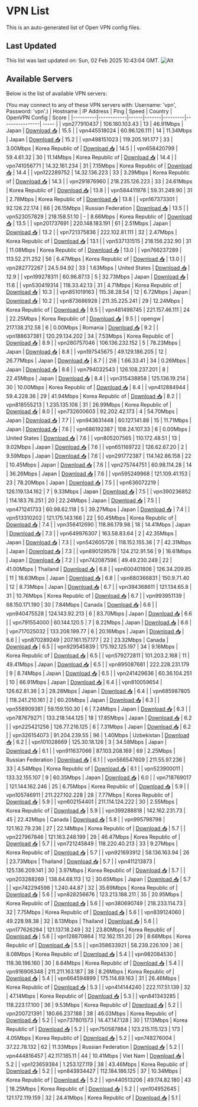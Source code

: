 # VPN List

This is an auto-generated list of Open VPN config files.

## Last Updated

This list was last updated on: Sun, 02 Feb 2025 10:43:04 GMT.
![Alt](https://repobeats.axiom.co/api/embed/186b98318ef1479477931607c1ad7d823f12451f.svg "Repobeats analytics image")

## Available Servers

Below is the list of available VPN servers:

(You may connect to any of these VPN servers with: Username: 'vpn', Password: 'vpn'.)
| Hostname | IP Address | Ping | Speed | Country | OpenVPN Config | Score |
|----------|------------|------|-------|---------|----------------| ----- |
| vpn277910437 | 106.180.103.43 | 13 | 46.91Mbps | Japan | [Download 📥](./configs/server_0_JP.ovpn) | 15.5 |
| vpn445518024 | 60.96.126.111 | 14 | 11.34Mbps | Japan | [Download 📥](./configs/server_1_JP.ovpn) | 15.2 |
| vpn498151023 | 119.205.191.177 | 33 | 3.00Mbps | Korea Republic of | [Download 📥](./configs/server_2_KR.ovpn) | 14.5 |
| vpn658420799 | 59.4.61.32 | 30 | 11.14Mbps | Korea Republic of | [Download 📥](./configs/server_3_KR.ovpn) | 14.4 |
| vpn741056771 | 14.32.161.234 | 31 | 7.15Mbps | Korea Republic of | [Download 📥](./configs/server_4_KR.ovpn) | 14.4 |
| vpn122289752 | 14.32.136.223 | 33 | 3.29Mbps | Korea Republic of | [Download 📥](./configs/server_5_KR.ovpn) | 14.3 |
| vpn291876960 | 218.235.126.223 | 33 | 24.61Mbps | Korea Republic of | [Download 📥](./configs/server_6_KR.ovpn) | 13.8 |
| vpn584411978 | 59.31.249.90 | 31 | 2.78Mbps | Korea Republic of | [Download 📥](./configs/server_7_KR.ovpn) | 13.8 |
| vpn167373301 | 92.126.22.174 | 66 | 26.15Mbps | Russian Federation | [Download 📥](./configs/server_8_RU.ovpn) | 13.5 |
| vpn523057829 | 218.158.51.10 | - | 8.66Mbps | Korea Republic of | [Download 📥](./configs/server_9_KR.ovpn) | 13.5 |
| vpn201737691 | 220.148.183.191 | 61 | 2.51Mbps | Japan | [Download 📥](./configs/server_10_JP.ovpn) | 13.2 |
| vpn721375836 | 222.102.81.111 | 32 | 2.47Mbps | Korea Republic of | [Download 📥](./configs/server_11_KR.ovpn) | 13.1 |
| vpn537131515 | 218.156.232.90 | 31 | 11.08Mbps | Korea Republic of | [Download 📥](./configs/server_12_KR.ovpn) | 13.0 |
| vpn766237289 | 113.52.211.252 | 56 | 6.47Mbps | Korea Republic of | [Download 📥](./configs/server_13_KR.ovpn) | 13.0 |
| vpn282772267 | 24.5.94.92 | 33 | 1.63Mbps | United States | [Download 📥](./configs/server_14_US.ovpn) | 12.9 |
| vpn199278311 | 60.96.87.13 | 5 | 32.73Mbps | Japan | [Download 📥](./configs/server_15_JP.ovpn) | 11.6 |
| vpn530419314 | 118.33.42.13 | 31 | 4.71Mbps | Korea Republic of | [Download 📥](./configs/server_16_KR.ovpn) | 10.3 |
| vpn851019163 | 115.38.28.54 | 12 | 6.72Mbps | Japan | [Download 📥](./configs/server_17_JP.ovpn) | 10.2 |
| vpn873686928 | 211.35.225.241 | 29 | 12.24Mbps | Korea Republic of | [Download 📥](./configs/server_18_KR.ovpn) | 9.5 |
| vpn481498745 | 221.157.46.111 | 24 | 22.25Mbps | Korea Republic of | [Download 📥](./configs/server_19_KR.ovpn) | 9.5 |
| opengw | 217.138.212.58 | 6 | 0.00Mbps | Romania | [Download 📥](./configs/server_20_RO.ovpn) | 9.2 |
| vpn188637381 | 120.29.134.202 | 34 | 7.53Mbps | Korea Republic of | [Download 📥](./configs/server_21_KR.ovpn) | 8.9 |
| vpn280757046 | 106.136.232.152 | 5 | 78.23Mbps | Japan | [Download 📥](./configs/server_22_JP.ovpn) | 8.8 |
| vpn197545675 | 49.129.186.205 | 12 | 26.77Mbps | Japan | [Download 📥](./configs/server_23_JP.ovpn) | 8.7 |
| 2i6 | 1.66.33.41 | 34 | 0.26Mbps | Japan | [Download 📥](./configs/server_24_JP.ovpn) | 8.6 |
| vpn794032543 | 126.108.237.201 | 8 | 22.45Mbps | Japan | [Download 📥](./configs/server_25_JP.ovpn) | 8.4 |
| vpn315438858 | 125.136.19.214 | 30 | 10.00Mbps | Korea Republic of | [Download 📥](./configs/server_26_KR.ovpn) | 8.4 |
| vpn412884944 | 59.4.228.36 | 29 | 41.94Mbps | Korea Republic of | [Download 📥](./configs/server_27_KR.ovpn) | 8.2 |
| vpn818555213 | 1.235.135.108 | 31 | 26.99Mbps | Korea Republic of | [Download 📥](./configs/server_28_KR.ovpn) | 8.0 |
| vpn732600603 | 92.202.42.173 | 4 | 54.70Mbps | Japan | [Download 📥](./configs/server_29_JP.ovpn) | 7.7 |
| vpn943631448 | 60.127.141.88 | 15 | 11.71Mbps | Japan | [Download 📥](./configs/server_30_JP.ovpn) | 7.6 |
| vpn686192387 | 108.24.107.33 | 6 | 0.00Mbps | United States | [Download 📥](./configs/server_31_US.ovpn) | 7.6 |
| vpn805207565 | 110.172.48.51 | 13 | 9.02Mbps | Japan | [Download 📥](./configs/server_32_JP.ovpn) | 7.6 |
| vpn651169722 | 126.62.67.20 | 2 | 9.59Mbps | Japan | [Download 📥](./configs/server_33_JP.ovpn) | 7.6 |
| vpn291772387 | 114.142.86.158 | 22 | 10.45Mbps | Japan | [Download 📥](./configs/server_34_JP.ovpn) | 7.6 |
| vpn275744751 | 60.98.114.28 | 14 | 36.26Mbps | Japan | [Download 📥](./configs/server_35_JP.ovpn) | 7.6 |
| vpn595249968 | 121.109.41.153 | 23 | 78.20Mbps | Japan | [Download 📥](./configs/server_36_JP.ovpn) | 7.5 |
| vpn636072219 | 126.119.134.162 | 7 | 9.33Mbps | Japan | [Download 📥](./configs/server_37_JP.ovpn) | 7.5 |
| vpn390236852 | 114.183.76.251 | 20 | 22.24Mbps | Japan | [Download 📥](./configs/server_38_JP.ovpn) | 7.5 |
| vpn471241733 | 60.98.62.118 | 5 | 39.27Mbps | Japan | [Download 📥](./configs/server_39_JP.ovpn) | 7.4 |
| vpn513310202 | 121.175.143.166 | 22 | 50.45Mbps | Korea Republic of | [Download 📥](./configs/server_40_KR.ovpn) | 7.4 |
| vpn356412690 | 118.86.179.98 | 18 | 14.41Mbps | Japan | [Download 📥](./configs/server_41_JP.ovpn) | 7.3 |
| vpn649976307 | 163.58.83.64 | 2 | 42.35Mbps | Japan | [Download 📥](./configs/server_42_JP.ovpn) | 7.3 |
| vpn542605726 | 118.152.155.36 | 7 | 42.31Mbps | Japan | [Download 📥](./configs/server_43_JP.ovpn) | 7.3 |
| vpn890129578 | 124.212.91.56 | 9 | 16.61Mbps | Japan | [Download 📥](./configs/server_44_JP.ovpn) | 7.2 |
| vpn742087596 | 49.49.230.249 | 22 | 41.00Mbps | Thailand | [Download 📥](./configs/server_45_TH.ovpn) | 6.8 |
| vpn600401806 | 126.34.209.85 | 11 | 16.63Mbps | Japan | [Download 📥](./configs/server_46_JP.ovpn) | 6.8 |
| vpn680366831 | 150.9.71.40 | 12 | 8.73Mbps | Japan | [Download 📥](./configs/server_47_JP.ovpn) | 6.7 |
| vpn394368611 | 121.134.65.8 | 31 | 10.76Mbps | Korea Republic of | [Download 📥](./configs/server_48_KR.ovpn) | 6.7 |
| vpn993951139 | 68.150.171.190 | 30 | 7.84Mbps | Canada | [Download 📥](./configs/server_49_CA.ovpn) | 6.6 |
| vpn940475528 | 124.143.92.213 | 6 | 83.70Mbps | Japan | [Download 📥](./configs/server_50_JP.ovpn) | 6.6 |
| vpn791554000 | 60.144.120.5 | 7 | 8.22Mbps | Japan | [Download 📥](./configs/server_51_JP.ovpn) | 6.6 |
| vpn717025032 | 133.208.199.77 | 6 | 20.16Mbps | Japan | [Download 📥](./configs/server_52_JP.ovpn) | 6.6 |
| vpn870289249 | 207.161.157.177 | 22 | 23.32Mbps | Canada | [Download 📥](./configs/server_53_CA.ovpn) | 6.5 |
| vpn929545839 | 175.192.125.197 | 34 | 9.16Mbps | Korea Republic of | [Download 📥](./configs/server_54_KR.ovpn) | 6.5 |
| vpn579272811 | 101.203.2.168 | 11 | 49.41Mbps | Japan | [Download 📥](./configs/server_55_JP.ovpn) | 6.5 |
| vpn895087681 | 222.228.231.179 | 9 | 8.74Mbps | Japan | [Download 📥](./configs/server_56_JP.ovpn) | 6.5 |
| vpn241429636 | 60.36.104.251 | 10 | 66.91Mbps | Japan | [Download 📥](./configs/server_57_JP.ovpn) | 6.4 |
| vpn810059654 | 126.62.81.36 | 3 | 28.28Mbps | Japan | [Download 📥](./configs/server_58_JP.ovpn) | 6.4 |
| vpn685987805 | 118.241.210.161 | 2 | 60.20Mbps | Japan | [Download 📥](./configs/server_59_JP.ovpn) | 6.3 |
| vpn558909381 | 59.159.150.30 | 6 | 7.24Mbps | Japan | [Download 📥](./configs/server_60_JP.ovpn) | 6.3 |
| vpn787679271 | 133.218.144.125 | 18 | 17.85Mbps | Japan | [Download 📥](./configs/server_61_JP.ovpn) | 6.2 |
| vpn225421256 | 126.77.216.125 | 6 | 7.31Mbps | Japan | [Download 📥](./configs/server_62_JP.ovpn) | 6.2 |
| vpn326154073 | 91.204.239.55 | 96 | 1.40Mbps | Uzbekistan | [Download 📥](./configs/server_63_UZ.ovpn) | 6.2 |
| vpn101028669 | 125.30.18.126 | 3 | 34.58Mbps | Japan | [Download 📥](./configs/server_64_JP.ovpn) | 6.1 |
| vpn911637066 | 87.103.208.169 | 69 | 2.25Mbps | Russian Federation | [Download 📥](./configs/server_65_RU.ovpn) | 6.1 |
| vpn566547609 | 211.55.97.236 | 33 | 4.54Mbps | Korea Republic of | [Download 📥](./configs/server_66_KR.ovpn) | 6.1 |
| vpn523900011 | 133.32.155.107 | 9 | 60.35Mbps | Japan | [Download 📥](./configs/server_67_JP.ovpn) | 6.0 |
| vpn718769017 | 121.144.162.246 | 25 | 6.75Mbps | Korea Republic of | [Download 📥](./configs/server_68_KR.ovpn) | 5.9 |
| vpn105746911 | 211.227.102.228 | 28 | 7.77Mbps | Korea Republic of | [Download 📥](./configs/server_69_KR.ovpn) | 5.9 |
| vpn602154401 | 211.114.124.222 | 30 | 2.55Mbps | Korea Republic of | [Download 📥](./configs/server_70_KR.ovpn) | 5.9 |
| vpn399288818 | 142.162.231.73 | 45 | 22.42Mbps | Canada | [Download 📥](./configs/server_71_CA.ovpn) | 5.8 |
| vpn995798798 | 121.162.79.236 | 27 | 22.14Mbps | Korea Republic of | [Download 📥](./configs/server_72_KR.ovpn) | 5.7 |
| vpn227967846 | 121.163.248.199 | 29 | 46.47Mbps | Korea Republic of | [Download 📥](./configs/server_73_KR.ovpn) | 5.7 |
| vpn721245849 | 118.220.40.213 | 33 | 9.27Mbps | Korea Republic of | [Download 📥](./configs/server_74_KR.ovpn) | 5.7 |
| vpn921693912 | 58.136.163.94 | 26 | 23.73Mbps | Thailand | [Download 📥](./configs/server_75_TH.ovpn) | 5.7 |
| vpn411213873 | 125.136.209.141 | 30 | 3.97Mbps | Korea Republic of | [Download 📥](./configs/server_76_KR.ovpn) | 5.7 |
| vpn203288269 | 138.64.68.113 | 12 | 30.65Mbps | Japan | [Download 📥](./configs/server_77_JP.ovpn) | 5.7 |
| vpn742294598 | 1.240.44.87 | 32 | 35.69Mbps | Korea Republic of | [Download 📥](./configs/server_78_KR.ovpn) | 5.6 |
| vpn828256676 | 123.213.188.211 | 35 | 20.95Mbps | Korea Republic of | [Download 📥](./configs/server_79_KR.ovpn) | 5.6 |
| vpn380690749 | 218.233.114.73 | 32 | 7.75Mbps | Korea Republic of | [Download 📥](./configs/server_80_KR.ovpn) | 5.6 |
| vpn839124060 | 49.228.98.38 | 32 | 8.13Mbps | Thailand | [Download 📥](./configs/server_81_TH.ovpn) | 5.6 |
| vpn177626284 | 121.137.18.249 | 32 | 23.80Mbps | Korea Republic of | [Download 📥](./configs/server_82_KR.ovpn) | 5.6 |
| vpn128870864 | 112.162.151.20 | 29 | 8.68Mbps | Korea Republic of | [Download 📥](./configs/server_83_KR.ovpn) | 5.5 |
| vpn358633921 | 58.239.226.109 | 36 | 8.08Mbps | Korea Republic of | [Download 📥](./configs/server_84_KR.ovpn) | 5.4 |
| vpn982084530 | 118.36.196.160 | 30 | 8.64Mbps | Korea Republic of | [Download 📥](./configs/server_85_KR.ovpn) | 5.4 |
| vpn916906348 | 211.211.163.187 | 38 | 8.26Mbps | Korea Republic of | [Download 📥](./configs/server_86_KR.ovpn) | 5.4 |
| vpn664594899 | 175.114.69.163 | 31 | 26.46Mbps | Korea Republic of | [Download 📥](./configs/server_87_KR.ovpn) | 5.3 |
| vpn414144240 | 222.117.51.139 | 32 | 47.14Mbps | Korea Republic of | [Download 📥](./configs/server_88_KR.ovpn) | 5.3 |
| vpn841343285 | 118.223.17.100 | 36 | 9.53Mbps | Korea Republic of | [Download 📥](./configs/server_89_KR.ovpn) | 5.2 |
| vpn200721391 | 180.66.237.188 | 38 | 46.03Mbps | Korea Republic of | [Download 📥](./configs/server_90_KR.ovpn) | 5.2 |
| vpn737801573 | 14.47.147.128 | 30 | 17.13Mbps | Korea Republic of | [Download 📥](./configs/server_91_KR.ovpn) | 5.2 |
| vpn750587884 | 123.215.115.123 | 173 | 4.05Mbps | Korea Republic of | [Download 📥](./configs/server_92_KR.ovpn) | 5.2 |
| vpn748276004 | 37.22.78.132 | 62 | 11.33Mbps | Russian Federation | [Download 📥](./configs/server_93_RU.ovpn) | 5.2 |
| vpn444816457 | 42.117.185.11 | 44 | 10.41Mbps | Viet Nam | [Download 📥](./configs/server_94_VN.ovpn) | 5.2 |
| vpn123659384 | 1.253.127.119 | 38 | 43.46Mbps | Korea Republic of | [Download 📥](./configs/server_95_KR.ovpn) | 5.2 |
| vpn843934427 | 112.184.186.125 | 37 | 10.34Mbps | Korea Republic of | [Download 📥](./configs/server_96_KR.ovpn) | 5.2 |
| vpn440513206 | 49.174.82.180 | 43 | 18.25Mbps | Korea Republic of | [Download 📥](./configs/server_97_KR.ovpn) | 5.2 |
| vpn104952645 | 121.172.119.159 | 32 | 24.41Mbps | Korea Republic of | [Download 📥](./configs/server_98_KR.ovpn) | 5.1 |
